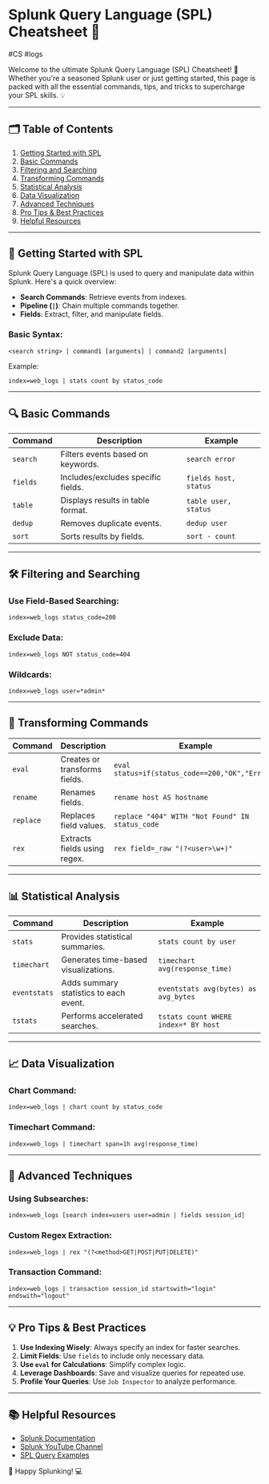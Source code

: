
# Splunk Query Language (SPL) Cheatsheet 🚀
#CS  #logs 

Welcome to the ultimate Splunk Query Language (SPL) Cheatsheet! 🎉 Whether you're a seasoned Splunk user or just getting started, this page is packed with all the essential commands, tips, and tricks to supercharge your SPL skills. 💡

---

## 🗂️ Table of Contents

1. [Getting Started with SPL](#getting-started-with-spl)
2. [Basic Commands](#basic-commands)
3. [Filtering and Searching](#filtering-and-searching)
4. [Transforming Commands](#transforming-commands)
5. [Statistical Analysis](#statistical-analysis)
6. [Data Visualization](#data-visualization)
7. [Advanced Techniques](#advanced-techniques)
8. [Pro Tips & Best Practices](#pro-tips--best-practices)
9. [Helpful Resources](#helpful-resources)

---

## 🚀 Getting Started with SPL

Splunk Query Language (SPL) is used to query and manipulate data within Splunk. Here's a quick overview:

- **Search Commands**: Retrieve events from indexes.
- **Pipeline (`|`)**: Chain multiple commands together.
- **Fields**: Extract, filter, and manipulate fields.

### Basic Syntax:
```spl
<search string> | command1 [arguments] | command2 [arguments]
```

Example:
```spl
index=web_logs | stats count by status_code
```

---

## 🔍 Basic Commands

| **Command**   | **Description**                             | **Example** |
|---------------|---------------------------------------------|-------------|
| `search`      | Filters events based on keywords.           | `search error` |
| `fields`      | Includes/excludes specific fields.          | `fields host, status` |
| `table`       | Displays results in table format.           | `table user, status` |
| `dedup`       | Removes duplicate events.                   | `dedup user` |
| `sort`        | Sorts results by fields.                    | `sort - count` |

---

## 🛠️ Filtering and Searching

### Use Field-Based Searching:
```spl
index=web_logs status_code=200
```

### Exclude Data:
```spl
index=web_logs NOT status_code=404
```

### Wildcards:
```spl
index=web_logs user=*admin*
```

---

## 🔄 Transforming Commands

| **Command**   | **Description**                             | **Example** |
|---------------|---------------------------------------------|-------------|
| `eval`        | Creates or transforms fields.               | `eval status=if(status_code==200,"OK","Error")` |
| `rename`      | Renames fields.                             | `rename host AS hostname` |
| `replace`     | Replaces field values.                      | `replace "404" WITH "Not Found" IN status_code` |
| `rex`         | Extracts fields using regex.                | `rex field=_raw "(?<user>\w+)"` |

---

## 📊 Statistical Analysis

| **Command**   | **Description**                             | **Example** |
|---------------|---------------------------------------------|-------------|
| `stats`       | Provides statistical summaries.             | `stats count by user` |
| `timechart`   | Generates time-based visualizations.        | `timechart avg(response_time)` |
| `eventstats`  | Adds summary statistics to each event.      | `eventstats avg(bytes) as avg_bytes` |
| `tstats`      | Performs accelerated searches.              | `tstats count WHERE index=* BY host` |

---

## 📈 Data Visualization

### Chart Command:
```spl
index=web_logs | chart count by status_code
```

### Timechart Command:
```spl
index=web_logs | timechart span=1h avg(response_time)
```

---

## 🧙 Advanced Techniques

### Using Subsearches:
```spl
index=web_logs [search index=users user=admin | fields session_id]
```

### Custom Regex Extraction:
```spl
index=web_logs | rex "(?<method>GET|POST|PUT|DELETE)"
```

### Transaction Command:
```spl
index=web_logs | transaction session_id startswith="login" endswith="logout"
```

---

## 💡 Pro Tips & Best Practices

1. **Use Indexing Wisely**: Always specify an index for faster searches.
2. **Limit Fields**: Use `fields` to include only necessary data.
3. **Use `eval` for Calculations**: Simplify complex logic.
4. **Leverage Dashboards**: Save and visualize queries for repeated use.
5. **Profile Your Queries**: Use `Job Inspector` to analyze performance.

---

## 📚 Helpful Resources

- [Splunk Documentation](https://docs.splunk.com/)
- [Splunk YouTube Channel](https://www.youtube.com/user/splunkvideos)
- [SPL Query Examples](https://splunktool.com/)

🎉 Happy Splunking! 💻
